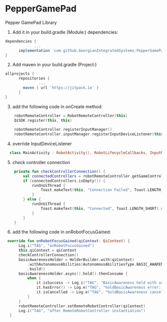 # PepperGamePad
Pepper GamePad Library


1. Add it in your build.gradle (Module:) dependencies:

``` gradle
dependencies {
             ...
	  implementation 'com.github.GeorgianIntegratedSystems:PepperGamePad:0.1.0'
}
  ```
  
2. Add maven in your build.gradle (Project:)

``` gradle
allprojects {
      repositories {
               ...
        maven { url 'https://jitpack.io' }
      }
}
  ```
3. add the following code in onCreate method:
``` kotlin
    robotRemoteController = RobotRemoteController(this)
    QiSDK.register(this, this)
    
    robotRemoteController.registerInputManager()
    robotRemoteController.inputManager.registerInputDeviceListener(this, null)
  ```

4. override InputDeviceListener
``` kotlin
  class MainActivity : RobotActivity(), RobotLifecycleCallbacks, InputManager.InputDeviceListener
  ```
    
5. check controller connection
    
``` kotlin
    private fun checkControllerConnection() {
        val connectedControllers = robotRemoteController.getGameControllerIds()
        if (connectedControllers.isEmpty()) {
            runOnUiThread {
                Toast.makeText(this, "Connection Failed", Toast.LENGTH_SHORT).show()
            }
        } else {
            runOnUiThread {
                Toast.makeText(this, "Connected", Toast.LENGTH_SHORT).show()
            }
        }
    }
  ```
  
  6. add the following code in onRobotFocusGained:
  ``` kotlin
   override fun onRobotFocusGained(qiContext: QiContext) {
        Log.i("TAG", "onRobotFocusGained")
        this.qiContext = qiContext
        checkControllerConnection()
        basicAwarenessHolder = HolderBuilder.with(qiContext)
            .withAutonomousAbilities(AutonomousAbilitiesType.BASIC_AWARENESS)
            .build()
        basicAwarenessHolder.async().hold().thenConsume {
            when {
                it.isSuccess -> Log.i("TAG", "BasicAwareness held with success")
                it.hasError() -> Log.e("TAG", "holdBasicAwareness error: " + it.errorMessage)
                it.isCancelled -> Log.e("TAG", "holdBasicAwareness cancelled")
            }
        }
        robotRemoteController.setRemoteRobotController(qiContext)
        Log.i("TAG", "after RemoteRobotController instantiation")
    }
  ```
